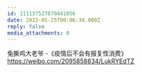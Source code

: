 ```yaml
---
id: 111137527879441056
date: 2022-05-25T00:06:34.000Z
reply: false
media_attachments: 0
---
```


兔撕鸡大老爷 -《疫情后不会有报复性消费》 https://weibo.com/2095858834/LukRYEdTZ 

